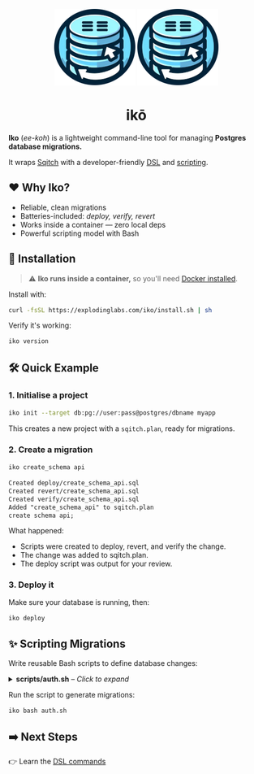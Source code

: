 <p align="center">
  <img alt="Iko logo" height="150" src="https://github.com/explodinglabs/iko/blob/main/images/logo-light.png?raw=true#gh-light-mode-only" />
  <img alt="Iko logo" height="150" src="https://github.com/explodinglabs/iko/blob/main/images/logo-dark.png?raw=true#gh-dark-mode-only" />
</p>

<h1 align="center">
  ikō
</h1>

**Iko** (_ee-koh_) is a lightweight command-line tool for managing **Postgres
database migrations.**

It wraps [Sqitch](https://sqitch.org/) with a developer-friendly
[DSL](https://www.explodinglabs.com/iko/commands/) and
[scripting](https://www.explodinglabs.com/iko/scripting/).

## ❤️ Why Iko?

- Reliable, clean migrations
- Batteries-included: _deploy, verify, revert_
- Works inside a container — zero local deps
- Powerful scripting model with Bash

## 🚀 Installation

> ⚠️ **Iko runs inside a container,** so you'll need [Docker
> installed](https://docs.docker.com/get-docker/).

Install with:

```sh
curl -fsSL https://explodinglabs.com/iko/install.sh | sh
```

Verify it's working:

```sh
iko version
```

## 🛠️ Quick Example

### 1. Initialise a project

```sh
iko init --target db:pg://user:pass@postgres/dbname myapp
```

This creates a new project with a `sqitch.plan`, ready for migrations.

### 2. Create a migration

```sh
iko create_schema api
```

```
Created deploy/create_schema_api.sql
Created revert/create_schema_api.sql
Created verify/create_schema_api.sql
Added "create_schema_api" to sqitch.plan
create schema api;
```

What happened:

- Scripts were created to deploy, revert, and verify the change.
- The change was added to sqitch.plan.
- The deploy script was output for your review.

### 3. Deploy it

Make sure your database is running, then:

```sh
iko deploy
```

## ✨ Scripting Migrations

Write reusable Bash scripts to define database changes:

<details>
  <summary><strong>scripts/auth.sh</strong> – <em>Click to expand</em></summary>

```sh
# Create an auth schema
create_schema auth

# Create a user table
create_table_as auth.user <<'EOF'
create table auth.user (
  username text primary key check (length(username) >= 3),
  password text not null check (length(password) < 512),
  role name not null check (length(role) < 512)
);
EOF

# Add a function to hash passwords
create_function_as auth.encrypt_pass <<'EOF'
create function auth.encrypt_pass () returns trigger language plpgsql as $$
begin
  if tg_op = 'INSERT' or new.password <> old.password then
    new.password = crypt(new.password, gen_salt('bf'));
  end if;
  return new;
end; $$
EOF

# Trigger it on insert/update
create_trigger encrypt_pass auth.user auth.encrypt_pass
```

</details>

Run the script to generate migrations:

```sh
iko bash auth.sh
```

## ➡️ Next Steps

👉 Learn the [DSL commands](https://www.explodinglabs.com/iko/commands/)
